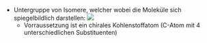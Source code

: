 - Untergruppe von Isomere, welcher wobei die Moleküle sich spiegelbildlich darstellen:
![](Pasted%20image%2020231016092320.png)
	- Vorraussetzung ist ein chirales Kohlenstoffatom (C-Atom mit 4 unterschiedlichen Substituenten)
